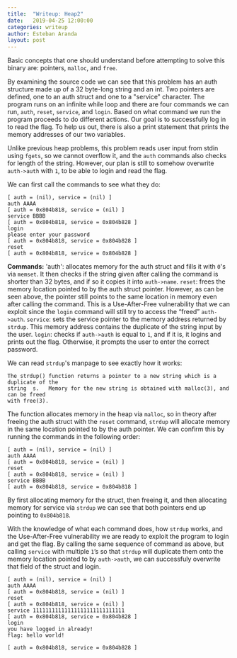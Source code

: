 ```yaml
---
title:  "Writeup: Heap2"
date:   2019-04-25 12:00:00
categories: writeup
author: Esteban Aranda
layout: post
---
```


Basic concepts that one should understand before attempting to solve this binary are: pointers, `malloc`, and `free`.

By examining the source code we can see that this problem has an auth structure made up of a 32 byte-long string and an int. Two pointers are defined, one to an auth struct and one to a "service" character. The program runs on an infinite while loop and there are four commands we can run, `auth`, `reset`, `service`, and `login`. Based on what command we run the program proceeds to do different actions. Our goal is to successfully log in to read the flag. To help us out, there is also a print statement that prints the memory addresses of our two variables.

Unlike previous heap problems, this problem reads user input from stdin using `fgets`, so we cannot overflow it, and the `auth` commands also checks for length of the string. However, our plan is still to somehow overwrite `auth->auth` with `1`, to be able to login and read the flag.

We can first call the commands to see what they do:

```
[ auth = (nil), service = (nil) ]                                                                                          
auth AAAA                                                                                                                  
[ auth = 0x804b818, service = (nil) ]                                                                                      
service BBBB
[ auth = 0x804b818, service = 0x804b828 ]                                                                                  
login                                                                                                                      
please enter your password                                                                                                 
[ auth = 0x804b818, service = 0x804b828 ]                                                                                  
reset
[ auth = 0x804b818, service = 0x804b828 ]
```

**Commands:**
'auth': allocates memory for the auth struct and fills it with `0`'s via `memset`. It then checks if the string given after calling the command is shorter than 32 bytes, and if so it copies it into `auth->name`.
`reset`: frees the memory location pointed to by the auth struct pointer. However, as can be seen above, the pointer still points to the same location in memory even after calling the command. This is a Use-After-Free vulnerability that we can exploit since the `login` command will still try to access the “freed” `auth->auth`.
`service`: sets the service pointer to the memory address returned by `strdup`. This memory address contains the duplicate of the string input by the user. 
`login`: checks if `auth->auth` is equal to `1`, and if it is, it logins and prints out the flag. Otherwise, it prompts the user to enter the correct password.

We can read `strdup`'s manpage to see exactly how it works:

```
The strdup() function returns a pointer to a new string which is a duplicate of the
string  s.   Memory for the new string is obtained with malloc(3), and can be freed
with free(3).
```

The function allocates memory in the heap via `malloc`, so in theory after freeing the auth struct with the `reset` command, `strdup` will allocate memory in the same location pointed to by the auth pointer. We can confirm this by running the commands in the following order:

```
[ auth = (nil), service = (nil) ]                                                                                          
auth AAAA                                                                                                                  
[ auth = 0x804b818, service = (nil) ]                                                                                      
reset                                                                                                                      
[ auth = 0x804b818, service = (nil) ]                                                                                      
service BBBB
[ auth = 0x804b818, service = 0x804b818 ]                                                                                  
```

By first allocating memory for the struct, then freeing it, and then allocating memory for service via `strdup` we can see that both pointers end up pointing to `0x804b818`.

With the knowledge of what each command does, how `strdup` works, and the Use-After-Free vulnerability we are ready to exploit the program to login and get the flag. By calling the same sequence of command as above, but calling `service` with multiple `1`’s so that `strdup` will duplicate them onto the memory location pointed to by `auth->auth`, we can successfuly overwrite that field of the struct and login.

```
[ auth = (nil), service = (nil) ]                                                                                          
auth AAAA                                                                                                                  
[ auth = 0x804b818, service = (nil) ]                                                                                      
reset                                                                                                                      
[ auth = 0x804b818, service = (nil) ]                                                                                      
service 11111111111111111111111111111                                                                                      
[ auth = 0x804b818, service = 0x804b828 ]                                                                                  
login                                                                                                                      
you have logged in already!                                                                                                
flag: hello world!
                                                                            
[ auth = 0x804b818, service = 0x804b828 ]
```
